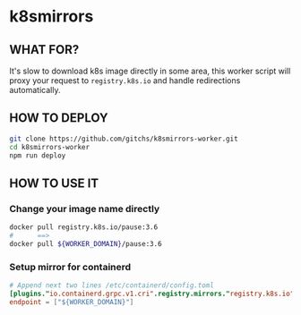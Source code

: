 # k8smirrors

## WHAT FOR?
It's slow to download k8s image directly in some area, this worker script will proxy your request to `registry.k8s.io` and handle redirections automatically.

## HOW TO DEPLOY
```bash
git clone https://github.com/gitchs/k8smirrors-worker.git
cd k8smirrors-worker
npm run deploy
```

## HOW TO USE IT

### Change your image name directly
```bash
docker pull registry.k8s.io/pause:3.6
#      ==> 
docker pull ${WORKER_DOMAIN}/pause:3.6
```

### Setup mirror for containerd
```toml
# Append next two lines /etc/containerd/config.toml 
[plugins."io.containerd.grpc.v1.cri".registry.mirrors."registry.k8s.io"]
endpoint = ["${WORKER_DOMAIN}"]
```
